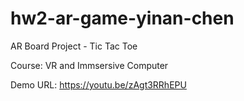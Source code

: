 # hw2-ar-game-yinan-chen

AR Board Project - Tic Tac Toe 

Course: VR and Immsersive Computer 

Demo URL: https://youtu.be/zAgt3RRhEPU
